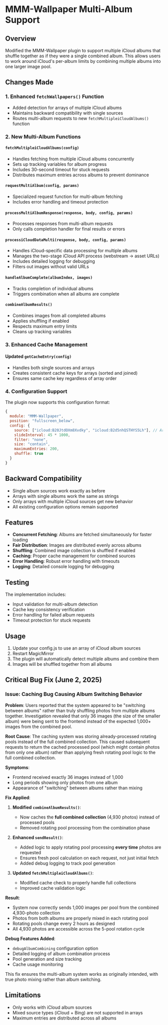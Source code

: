 # MMM-Wallpaper Multi-Album Support

## Overview

Modified the MMM-Wallpaper plugin to support multiple iCloud albums that shuffle together as if they were a single combined album. This allows users to work around iCloud's per-album limits by combining multiple albums into one larger image pool.

## Changes Made

### 1. Enhanced `fetchWallpapers()` Function

- Added detection for arrays of multiple iCloud albums
- Maintains backward compatibility with single sources
- Routes multi-album requests to new `fetchMultipleiCloudAlbums()` function

### 2. New Multi-Album Functions

#### `fetchMultipleiCloudAlbums(config)`

- Handles fetching from multiple iCloud albums concurrently
- Sets up tracking variables for album progress
- Includes 30-second timeout for stuck requests
- Distributes maximum entries across albums to prevent dominance

#### `requestMultiAlbum(config, params)`

- Specialized request function for multi-album fetching
- Includes error handling and timeout protection

#### `processMultiAlbumResponse(response, body, config, params)`

- Processes responses from multi-album requests
- Only calls completion handler for final results or errors

#### `processiCloudDataMulti(response, body, config, params)`

- Handles iCloud-specific data processing for multiple albums
- Manages the two-stage iCloud API process (webstream → asset URLs)
- Includes detailed logging for debugging
- Filters out images without valid URLs

#### `handleAlbumComplete(albumIndex, images)`

- Tracks completion of individual albums
- Triggers combination when all albums are complete

#### `combineAlbumResults()`

- Combines images from all completed albums
- Applies shuffling if enabled
- Respects maximum entry limits
- Cleans up tracking variables

### 3. Enhanced Cache Management

#### Updated `getCacheEntry(config)`

- Handles both single sources and arrays
- Creates consistent cache keys for arrays (sorted and joined)
- Ensures same cache key regardless of array order

### 4. Configuration Support

The plugin now supports this configuration format:

```javascript
{
  module: "MMM-Wallpaper",
  position: "fullscreen_below",
  config: {
    source: ["icloud:B20JtdOXm8Xvdky", "icloud:B2d5nhQSTHYS5Lh"], // Array of albums
    slideInterval: 45 * 1000,
    filter: "none",
    size: "contain",
    maximumEntries: 200,
    shuffle: true
  }
}
```

## Backward Compatibility

- Single album sources work exactly as before
- Arrays with single albums work the same as strings
- Only arrays with multiple iCloud sources get new behavior
- All existing configuration options remain supported

## Features

- **Concurrent Fetching**: Albums are fetched simultaneously for faster loading
- **Fair Distribution**: Images are distributed evenly across albums
- **Shuffling**: Combined image collection is shuffled if enabled
- **Caching**: Proper cache management for combined sources
- **Error Handling**: Robust error handling with timeouts
- **Logging**: Detailed console logging for debugging

## Testing

The implementation includes:

- Input validation for multi-album detection
- Cache key consistency verification
- Error handling for failed album requests
- Timeout protection for stuck requests

## Usage

1. Update your config.js to use an array of iCloud album sources
2. Restart MagicMirror
3. The plugin will automatically detect multiple albums and combine them
4. Images will be shuffled together from all albums

## Critical Bug Fix (June 2, 2025)

### Issue: Caching Bug Causing Album Switching Behavior

**Problem**: Users reported that the system appeared to be "switching between albums" rather than truly shuffling photos from multiple albums together. Investigation revealed that only 36 images (the size of the smaller album) were being sent to the frontend instead of the expected 1,000+ images from the combined pool.

**Root Cause**: The caching system was storing already-processed rotating pools instead of the full combined collection. This caused subsequent requests to return the cached processed pool (which might contain photos from only one album) rather than applying fresh rotating pool logic to the full combined collection.

**Symptoms**:

- Frontend received exactly 36 images instead of 1,000
- Long periods showing only photos from one album
- Appearance of "switching" between albums rather than mixing

**Fix Applied**:

1. **Modified `combineAlbumResults()`**:

   - Now caches the **full combined collection** (4,930 photos) instead of processed pools
   - Removed rotating pool processing from the combination phase

2. **Enhanced `sendResult()`**:

   - Added logic to apply rotating pool processing **every time** photos are requested
   - Ensures fresh pool calculation on each request, not just initial fetch
   - Added debug logging to track pool generation

3. **Updated `fetchMultipleiCloudAlbums()`**:
   - Modified cache check to properly handle full collections
   - Improved cache validation logic

**Result**:

- System now correctly sends 1,000 images per pool from the combined 4,930-photo collection
- Photos from both albums are properly mixed in each rotating pool
- Rotating pools change every 2 hours as designed
- All 4,930 photos are accessible across the 5-pool rotation cycle

**Debug Features Added**:

- `debugAlbumCombining` configuration option
- Detailed logging of album combination process
- Pool generation and size tracking
- Cache usage monitoring

This fix ensures the multi-album system works as originally intended, with true photo mixing rather than album switching.

## Limitations

- Only works with iCloud album sources
- Mixed source types (iCloud + Bing) are not supported in arrays
- Maximum entries are distributed across all albums

